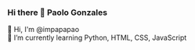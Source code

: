 ### Hi there 👋 Paolo Gonzales

<!--
**impapapao/impapapao** is a ✨ _special_ ✨ repository because its `README.md` (this file) appears on your GitHub profile.

Here are some ideas to get you started:

- 🔭 I’m currently working on ...
- 🌱 I’m currently learning Python
- 👯 I’m looking to collaborate on ...
- 🤔 I’m looking for help with ...
- 💬 Ask me about ...
- 📫 How to reach me: ...

-->
👋 Hi, I'm @impapapao <br />
🌱 I’m currently learning Python, HTML, CSS, JavaScript


